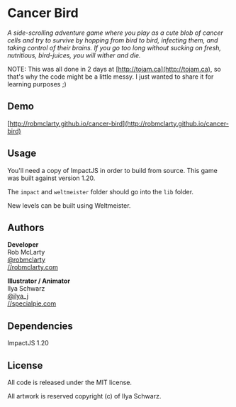 # Cancer Bird

*A side-scrolling adventure game where you play as a cute blob of cancer cells and try to survive
by hopping from bird to bird, infecting them, and taking control of their brains. If you go 
too long without sucking on fresh, nutritious, bird-juices, you will wither and die.*

NOTE: This was all done in 2 days at [http://tojam.ca](http://tojam.ca), so that's why the code
might be a little messy. I just wanted to share it for learning purposes ;)

## Demo

[http://robmclarty.github.io/cancer-bird](http://robmclarty.github.io/cancer-bird)

## Usage

You'll need a copy of ImpactJS in order to build from source. This game was built against version 1.20.

The `impact` and `weltmeister` folder should go into the `lib` folder.

New levels can be built using Weltmeister.

## Authors

**Developer**  
Rob McLarty  
[@robmclarty](http://twitter.com/robmclarty)  
[//robmclarty.com](http://robmclarty.com)

**Illustrator / Animator**  
Ilya Schwarz  
[@ilya_j](http://twitter.com/ilya_j)  
[//specialpie.com](http://specialpie.com)

## Dependencies

ImpactJS 1.20

## License

All code is released under the MIT license.

All artwork is reserved copyright (c) of Ilya Schwarz.

